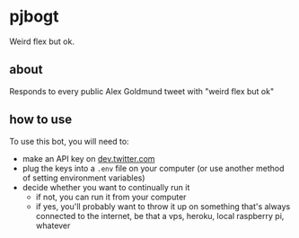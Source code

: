 # pjbogt
Weird flex but ok.

## about
Responds to every public Alex Goldmund tweet with "weird flex but ok"

## how to use
To use this bot, you will need to:
* make an API key on [dev.twitter.com](https://dev.twitter.com)
* plug the keys into a `.env` file on your computer (or use another method of setting environment variables)
* decide whether you want to continually run it
  * if not, you can run it from your computer
  * if yes, you'll probably want to throw it up on something that's always connected to the internet, be that a vps, heroku, local raspberry pi, whatever
